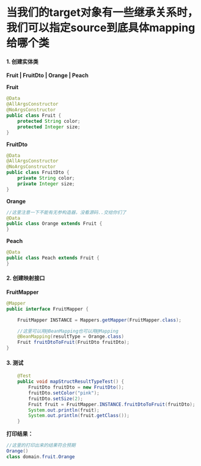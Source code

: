 # 当我们的target对象有一些继承关系时，我们可以指定source到底具体mapping给哪个类

#### 1. 创建实体类

**Fruit | FruitDto | Orange | Peach**

**Fruit**

```java
@Data
@AllArgsConstructor
@NoArgsConstructor
public class Fruit {
    protected String color;
    protected Integer size;
}
```

**FruitDto**

```java
@Data
@AllArgsConstructor
@NoArgsConstructor
public class FruitDto {
    private String color;
    private Integer size;
}
```

**Orange**

```java
//这里注意一下不能有无参构造器，没看源码..交给你们了
@Data
public class Orange extends Fruit {
}
```

**Peach**

```java
@Data
public class Peach extends Fruit {
}
```

#### 2. 创建映射接口

**FruitMapper**

```java
@Mapper
public interface FruitMapper {

    FruitMapper INSTANCE = Mappers.getMapper(FruitMapper.class);

    //这里可以用@BeanMapping也可以用@Mapping
    @BeanMapping(resultType = Orange.class)
    Fruit fruitDtoToFruit(FruitDto fruitDto);
}
```

#### 3. 测试

```java
    @Test
    public void mapStructResultTypeTest() {
        FruitDto fruitDto = new FruitDto();
        fruitDto.setColor("pink");
        fruitDto.setSize(2);
        Fruit fruit = FruitMapper.INSTANCE.fruitDtoToFruit(fruitDto);
        System.out.println(fruit);
        System.out.println(fruit.getClass());
    }
```

**打印结果：**

```java
//这里的打印出来的结果符合预期
Orange()
class domain.fruit.Orange
```